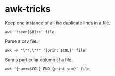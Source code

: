 # awk-tricks

Keep one instance of all the duplicate lines in a file.

`awk '!seen[$0]++' file`

Parse a csv file.

`awk -F "\"*,\"*" '{print $COL}' file`

Sum a particular column of a file.

`awk '{sum+=$COL} END {print sum}' file`

